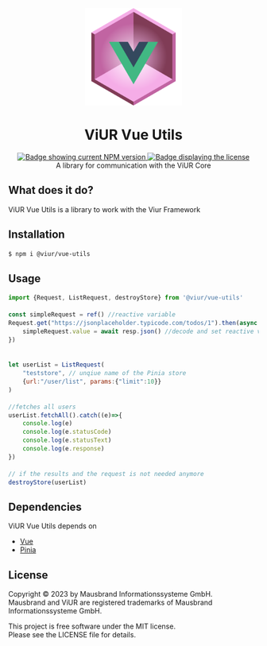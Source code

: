 <div align="center">
    <img src="https://github.com/viur-framework/viur-artwork/raw/main/icons/icon-vue.svg" height="196" alt="A hexagonal logo of the viur-cli" title="viur-cli">
    <h1>ViUR Vue Utils</h1>
    <a href="https://www.npmjs.com/package/@viur/vue-utils">
        <img alt="Badge showing current NPM version" title="PyPI" src="https://img.shields.io/npm/v/@viur/vue-utils">
    </a>
    <a href="LICENSE">
        <img src="https://img.shields.io/github/license/viur-framework/viur-vue-utils" alt="Badge displaying the license" title="License badge">
    </a>
    <br>
    A library for communication with the ViUR Core
</div>

## What does it do?
ViUR Vue Utils is a library to work with the Viur Framework


## Installation
```bash
$ npm i @viur/vue-utils
```

## Usage

```js
import {Request, ListRequest, destroyStore} from '@viur/vue-utils'

const simpleRequest = ref() //reactive variable
Request.get("https://jsonplaceholder.typicode.com/todos/1").then(async (resp: Response)=>{
    simpleRequest.value = await resp.json() //decode and set reactive variable
})


let userList = ListRequest(
    "teststore", // unqiue name of the Pinia store
    {url:"/user/list", params:{"limit":10}}
)

//fetches all users
userList.fetchAll().catch((e)=>{
    console.log(e)
    console.log(e.statusCode)
    console.log(e.statusText)
    console.log(e.response)
})

// if the results and the request is not needed anymore
destroyStore(userList)

```

## Dependencies

ViUR Vue Utils depends on

* [Vue](https://vuejs.org/)
* [Pinia](https://pinia.vuejs.org/)

## License

Copyright © 2023 by Mausbrand Informationssysteme GmbH.<br>
Mausbrand and ViUR are registered trademarks of Mausbrand Informationssysteme GmbH.

This project is free software under the MIT license.<br>
Please see the LICENSE file for details.
